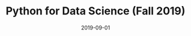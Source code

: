 ---
title: "Python for Data Science (Fall 2019)"
collection: teaching
type: "Graduate course, Teaching Assistant"
permalink: /teaching/2019-fall-teaching-pfds
venue: "New York University, Center for Data Science"
location: "New York, New York"
date: 2019-09-01
---